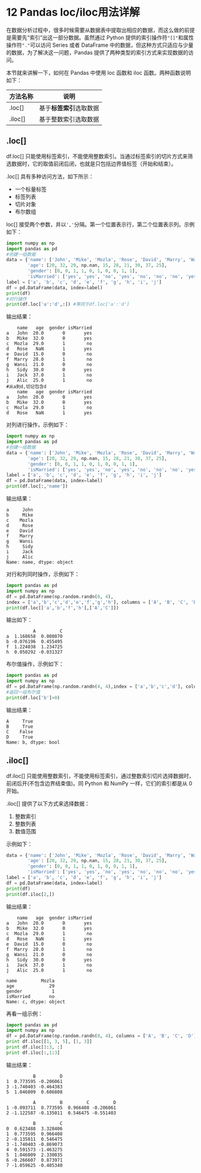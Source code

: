 # 12 Pandas loc/iloc用法详解

在数据分析过程中，很多时候需要从数据表中提取出相应的数据，而这么做的前提是需要先“索引”出这一部分数据。虽然通过 Python 提供的索引操作符`"[]"`和属性操作符`"."`可以访问 Series 或者 DataFrame 中的数据，但这种方式只适应与少量的数据，为了解决这一问题，Pandas 提供了两种类型的索引方式来实现数据的访问。

本节就来讲解一下，如何在 Pandas 中使用 loc 函数和 iloc 函数。两种函数说明如下：

| 方法名称 | 说明                     |
| -------- | ------------------------ |
| .loc[]   | 基于**标签索引**选取数据 |
| .iloc[]  | 基于整数索引选取数据     |

## .loc[]

df.loc[] 只能使用标签索引，不能使用整数索引。当通过标签索引的切片方式来筛选数据时，它的取值前闭后闭，也就是只包括边界值标签（开始和结束）。

.loc[] 具有多种访问方法，如下所示：

- 一个标量标签
- 标签列表
- 切片对象
- 布尔数组


loc[] 接受两个参数，并以`','`分隔。第一个位置表示行，第二个位置表示列。示例如下：

```python
import numpy as np
import pandas as pd
#创建一组数据
data = {'name': ['John', 'Mike', 'Mozla', 'Rose', 'David', 'Marry', 'Wansi', 'Sidy', 'Jack', 'Alic'],
        'age': [20, 32, 29, np.nan, 15, 28, 21, 30, 37, 25],
        'gender': [0, 0, 1, 1, 0, 1, 0, 0, 1, 1],
        'isMarried': ['yes', 'yes', 'no', 'yes', 'no', 'no', 'no', 'yes', 'no', 'no']}
label = ['a', 'b', 'c', 'd', 'e', 'f', 'g', 'h', 'i', 'j']
df = pd.DataFrame(data, index=label)
print(df)
#对行操作
print(df.loc['a':'d',:]) #等同于df.loc['a':'d']
```

输出结果：

```
    name   age  gender isMarried
a   John  20.0       0       yes
b   Mike  32.0       0       yes
c  Mozla  29.0       1        no
d   Rose   NaN       1       yes
e  David  15.0       0        no
f  Marry  28.0       1        no
g  Wansi  21.0       0        no
h   Sidy  30.0       0       yes
i   Jack  37.0       1        no
j   Alic  25.0       1        no
#从a到d,切记包含d
    name   age  gender isMarried
a   John  20.0       0       yes
b   Mike  32.0       0       yes
c  Mozla  29.0       1        no
d   Rose   NaN       1       yes
```

对列进行操作，示例如下：

```python
import numpy as np
import pandas as pd
#创建一组数据
data = {'name': ['John', 'Mike', 'Mozla', 'Rose', 'David', 'Marry', 'Wansi', 'Sidy', 'Jack', 'Alic'],
        'age': [20, 32, 29, np.nan, 15, 28, 21, 30, 37, 25],
        'gender': [0, 0, 1, 1, 0, 1, 0, 0, 1, 1],
        'isMarried': ['yes', 'yes', 'no', 'yes', 'no', 'no', 'no', 'yes', 'no', 'no']}
label = ['a', 'b', 'c', 'd', 'e', 'f', 'g', 'h', 'i', 'j']
df = pd.DataFrame(data, index=label)
print(df.loc[:,'name'])
```

输出结果：

```
a     John
b     Mike
c    Mozla
d     Rose
e    David
f    Marry
g    Wansi
h     Sidy
i     Jack
j     Alic
Name: name, dtype: object
```

对行和列同时操作，示例如下：

```python
import pandas as pd
import numpy as np
df = pd.DataFrame(np.random.randn(8, 4),
index = ['a','b','c','d','e','f','g','h'], columns = ['A', 'B', 'C', 'D'])
print(df.loc[['a','b','f','h'],['A','C']])
```

输出如下：

```
          A         C
a  1.168658  0.008070
b -0.076196  0.455495
f  1.224038  1.234725
h  0.050292 -0.031327
```

布尔值操作，示例如下：

```python
import pandas as pd
import numpy as np
df = pd.DataFrame(np.random.randn(4, 4),index = ['a','b','c','d'], columns = ['A', 'B', 'C', 'D'])
#返回一组布尔值
print(df.loc['b']>0)
```

输出结果：

```
A     True
B     True
C    False
D     True
Name: b, dtype: bool
```

## .iloc[]

df.iloc[] 只能使用整数索引，不能使用标签索引，通过整数索引切片选择数据时，前闭后开(不包含边界结束值)。同 Python 和 NumPy 一样，它们的索引都是从 0 开始。

.iloc[] 提供了以下方式来选择数据：
 1) 整数索引
 2) 整数列表
 3) 数值范围


示例如下：

```python
data = {'name': ['John', 'Mike', 'Mozla', 'Rose', 'David', 'Marry', 'Wansi', 'Sidy', 'Jack', 'Alic'],
        'age': [20, 32, 29, np.nan, 15, 28, 21, 30, 37, 25],
        'gender': [0, 0, 1, 1, 0, 1, 0, 0, 1, 1],
        'isMarried': ['yes', 'yes', 'no', 'yes', 'no', 'no', 'no', 'yes', 'no', 'no']}
label = ['a', 'b', 'c', 'd', 'e', 'f', 'g', 'h', 'i', 'j']
df = pd.DataFrame(data, index=label)
print(df)
print(df.iloc[2,])
```

输出结果：

```
    name   age  gender isMarried
a   John  20.0       0       yes
b   Mike  32.0       0       yes
c  Mozla  29.0       1        no
d   Rose   NaN       1       yes
e  David  15.0       0        no
f  Marry  28.0       1        no
g  Wansi  21.0       0        no
h   Sidy  30.0       0       yes
i   Jack  37.0       1        no
j   Alic  25.0       1        no

name         Mozla
age             29
gender           1
isMarried       no
Name: c, dtype: object
```

再看一组示例：

```python
import pandas as pd
import numpy as np
df = pd.DataFrame(np.random.randn(8, 4), columns = ['A', 'B', 'C', 'D'])
print df.iloc[[1, 3, 5], [1, 3]]
print df.iloc[1:3, :]
print df.iloc[:,1:3]
```

输出结果：

```
          B         D
1  0.773595 -0.206061
3 -1.740403 -0.464383
5  1.046009  0.606808

          A         B         C         D
1 -0.093711  0.773595  0.966408 -0.206061
2 -1.122587 -0.135011  0.546475 -0.551403

          B         C
0  0.623488  3.328406
1  0.773595  0.966408
2 -0.135011  0.546475
3 -1.740403 -0.869073
4  0.591573 -1.463275
5  1.046009  2.330035
6 -0.266607  0.873971
7 -1.059625 -0.405340
```
